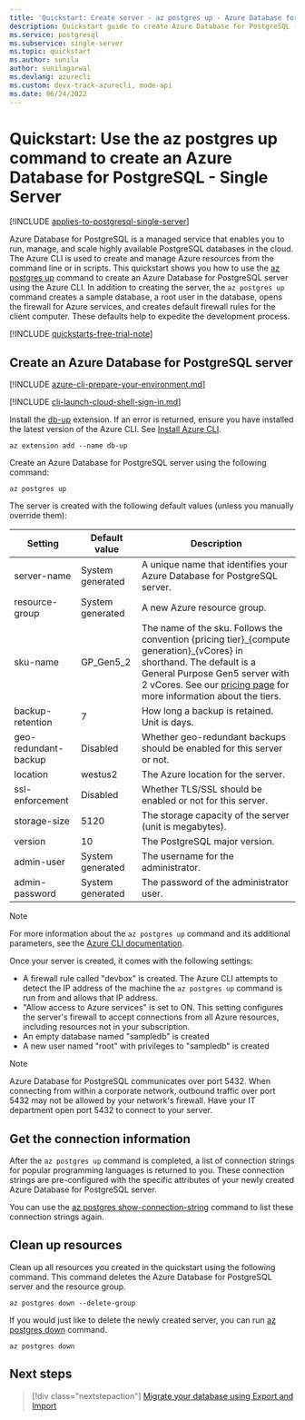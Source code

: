```yaml
---
title: 'Quickstart: Create server - az postgres up - Azure Database for PostgreSQL - Single Server'
description: Quickstart guide to create Azure Database for PostgreSQL - Single Server using Azure CLI (command-line interface) up command.
ms.service: postgresql
ms.subservice: single-server
ms.topic: quickstart
ms.author: sunila
author: sunilagarwal
ms.devlang: azurecli
ms.custom: devx-track-azurecli, mode-api
ms.date: 06/24/2022
---
```

# Quickstart: Use the az postgres up command to create an Azure Database for PostgreSQL - Single Server

[!INCLUDE [applies-to-postgresql-single-server](../includes/applies-to-postgresql-single-server.md)]

Azure Database for PostgreSQL is a managed service that enables you to run, manage, and scale highly available PostgreSQL databases in the cloud. The Azure CLI is used to create and manage Azure resources from the command line or in scripts. This quickstart shows you how to use the [az postgres up](/cli/azure/postgres#az-postgres-up) command to create an Azure Database for PostgreSQL server using the Azure CLI. In addition to creating the server, the `az postgres up` command creates a sample database, a root user in the database, opens the firewall for Azure services, and creates default firewall rules for the client computer. These defaults help to expedite the development process.

[!INCLUDE [quickstarts-free-trial-note](../../../includes/quickstarts-free-trial-note.md)]

## Create an Azure Database for PostgreSQL server

[!INCLUDE [azure-cli-prepare-your-environment.md](../../../includes/azure-cli-prepare-your-environment.md)]

[!INCLUDE [cli-launch-cloud-shell-sign-in.md](../../../includes/cli-launch-cloud-shell-sign-in.md)]

Install the [db-up](/cli/azure/mysql) extension. If an error is returned, ensure you have installed the latest version of the Azure CLI. See [Install Azure CLI](/cli/azure/install-azure-cli).

```azurecli
az extension add --name db-up
```

Create an Azure Database for PostgreSQL server using the following command:

```azurecli
az postgres up
```

The server is created with the following default values (unless you manually override them):

**Setting** | **Default value** | **Description**
---|---|---
server-name | System generated | A unique name that identifies your Azure Database for PostgreSQL server.
resource-group | System generated | A new Azure resource group.
sku-name | GP_Gen5_2 | The name of the sku. Follows the convention {pricing tier}\_{compute generation}\_{vCores} in shorthand. The default is a General Purpose Gen5 server with 2 vCores. See our [pricing page](https://azure.microsoft.com/pricing/details/postgresql/) for more information about the tiers.
backup-retention | 7 | How long a backup is retained. Unit is days.
geo-redundant-backup | Disabled | Whether geo-redundant backups should be enabled for this server or not.
location | westus2 | The Azure location for the server.
ssl-enforcement | Disabled | Whether TLS/SSL should be enabled or not for this server.
storage-size | 5120 | The storage capacity of the server (unit is megabytes).
version | 10 | The PostgreSQL major version.
admin-user | System generated | The username for the administrator.
admin-password | System generated | The password of the administrator user.

> [!NOTE]
> For more information about the `az postgres up` command and its additional parameters, see the [Azure CLI documentation](/cli/azure/postgres#az-postgres-up).

Once your server is created, it comes with the following settings:

- A firewall rule called "devbox" is created. The Azure CLI attempts to detect the IP address of the machine the `az postgres up` command is run from and allows that IP address.
- "Allow access to Azure services" is set to ON. This setting configures the server's firewall to accept connections from all Azure resources, including resources not in your subscription.
- An empty database named "sampledb" is created
- A new user named "root" with privileges to "sampledb" is created

> [!NOTE]
> Azure Database for PostgreSQL communicates over port 5432. When connecting from within a corporate network, outbound traffic over port 5432 may not be allowed by your network's firewall. Have your IT department open port 5432 to connect to your server.

## Get the connection information

After the `az postgres up` command is completed, a list of connection strings for popular programming languages is returned to you. These connection strings are pre-configured with the specific attributes of your newly created Azure Database for PostgreSQL server.

You can use the [az postgres show-connection-string](/cli/azure/postgres#az-postgres-show-connection-string) command to list these connection strings again.

## Clean up resources

Clean up all resources you created in the quickstart using the following command. This command deletes the Azure Database for PostgreSQL server and the resource group.

```azurecli
az postgres down --delete-group
```

If you would just like to delete the newly created server, you can run [az postgres down](/cli/azure/postgres#az-postgres-down) command.

```azurecli
az postgres down
```

## Next steps

> [!div class="nextstepaction"]
> [Migrate your database using Export and Import](./how-to-migrate-using-export-and-import.md)

